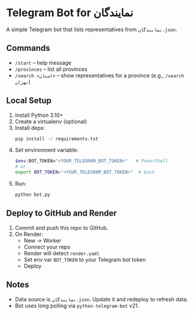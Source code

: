 
# Telegram Bot for نمایندگان

A simple Telegram bot that lists representatives from `نمایندگان.json`.

## Commands
- `/start` – help message
- `/provinces` – list all provinces
- `/search <استان>` – show representatives for a province (e.g., `/search تهران`)

## Local Setup
1. Install Python 3.10+
2. Create a virtualenv (optional)
3. Install deps:
   ```bash
   pip install -r requirements.txt
   ```
4. Set environment variable:
   ```bash
   $env:BOT_TOKEN="<YOUR_TELEGRAM_BOT_TOKEN>"   # PowerShell
   # or
   export BOT_TOKEN="<YOUR_TELEGRAM_BOT_TOKEN>"  # bash
   ```
5. Run:
   ```bash
   python bot.py
   ```

## Deploy to GitHub and Render
1. Commit and push this repo to GitHub.
2. On Render:
   - New → Worker
   - Connect your repo
   - Render will detect `render.yaml`
   - Set env var `BOT_TOKEN` to your Telegram bot token
   - Deploy

## Notes
- Data source is `نمایندگان.json`. Update it and redeploy to refresh data.
- Bot uses long polling via `python-telegram-bot` v21.
